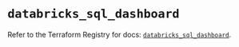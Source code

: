 # `databricks_sql_dashboard`

Refer to the Terraform Registry for docs: [`databricks_sql_dashboard`](https://registry.terraform.io/providers/databricks/databricks/1.36.1/docs/resources/sql_dashboard).
